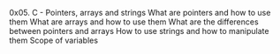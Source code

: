 0x05. C - Pointers, arrays and strings What are pointers and how to use them
What are arrays and how to use them
What are the differences between pointers and arrays
How to use strings and how to manipulate them
Scope of variables
